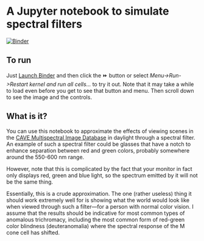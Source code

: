 # A Jupyter notebook to simulate spectral filters

[![Binder](https://mybinder.org/badge_logo.svg)](https://mybinder.org/v2/gh/sliedes/spectral_filter_sim/HEAD?labpath=Spectral%20filter%20simulator.ipynb)

## To run

Just [Launch Binder](https://mybinder.org/v2/gh/sliedes/spectral_filter_sim/HEAD?labpath=Spectral%20filter%20simulator.ipynb) and then click the ⏩ button or select *Menu->Run->Restart kernel and run all cells...* to try it out. Note that it may take a while to load even before you get to see that button and menu. Then scroll down to see the image and the controls.

## What is it?

You can use this notebook to approximate the effects of viewing scenes in the [CAVE Multispectral Image Database](https://www.cs.columbia.edu/CAVE/databases/multispectral/) in daylight through a spectral filter.
An example of such a spectral filter could be glasses that have a notch to enhance separation between red and green colors, probably somewhere around the 550-600 nm range.

However, note that this is complicated by the fact that your monitor in fact only displays red, green and blue light, so the spectrum emitted by it will not be the same thing.

Essentially, this is a crude approximation. The one (rather useless) thing it should work extremely well for is showing what the world would look like when viewed through such a filter—for a person with normal color vision. I assume that the results should be indicative for most common types of anomalous trichromacy, including the most common form of red-green color blindness (deuteranomalia) where the spectral response of the M cone cell has shifted.
